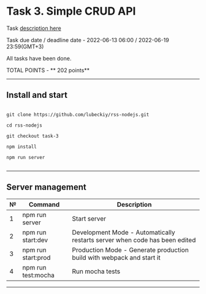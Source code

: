 # Task 3. Simple CRUD API

Task [description here](hhttps://github.com/AlreadyBored/nodejs-assignments/blob/main/assignments/crud-api/assignment.md)

Task due date / deadline date - 2022-06-13 06:00 / 2022-06-19 23:59(GMT+3)

All tasks have been done.

TOTAL POINTS - ** 202 points**
 
-----------
## __Install and start__

```

git clone https://github.com/lubeckiy/rss-nodejs.git

cd rss-nodejs

git checkout task-3

npm install

npm run server


```

------------

## Server management

№ | Command | Description 
----------------------|-------------|-----
1 | npm run server | Start server
2 | npm run start:dev | Development Mode - Automatically restarts server when code has been edited
3 | npm run start:prod | Production Mode - Generate production build with webpack and start it
4 | npm run test:mocha | Run mocha tests

-----